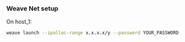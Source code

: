 ### Weave Net setup

On host_1:

```bash
weave launch --ipalloc-range x.x.x.x/y --password YOUR_PASSWORD
```
